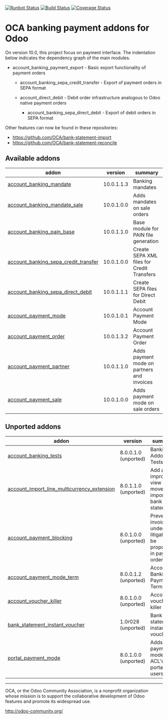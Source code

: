 [![Runbot Status](https://runbot.odoo-community.org/runbot/badge/flat/173/10.0.svg)](https://runbot.odoo-community.org/runbot/repo/github-com-oca-bank-payment-173)
[![Build Status](https://travis-ci.org/OCA/bank-payment.svg?branch=10.0)](https://travis-ci.org/OCA/bank-payment)
[![Coverage Status](https://coveralls.io/repos/OCA/bank-payment/badge.png?branch=10.0)](https://coveralls.io/r/OCA/bank-payment?branch=10.0)

OCA banking payment addons for Odoo
===================================

On version 10.0, this project focus on payment interface. The indentation below 
indicates the dependency graph of the main modules.

- account_banking_payment_export - Basic export functionality of payment orders

    - account_banking_sepa_credit_transfer - Export of payment orders in SEPA format

    - account_direct_debit - Debit order infrastructure analogous to Odoo native payment orders

        - account_banking_sepa_direct_debit - Export of debit orders in SEPA format
        
Other features can now be found in these repositories:

 * https://github.com/OCA/bank-statement-import
 * https://github.com/OCA/bank-statement-reconcile

[//]: # (addons)

Available addons
----------------
addon | version | summary
--- | --- | ---
[account_banking_mandate](account_banking_mandate/) | 10.0.1.1.3 | Banking mandates
[account_banking_mandate_sale](account_banking_mandate_sale/) | 10.0.1.0.0 | Adds mandates on sale orders
[account_banking_pain_base](account_banking_pain_base/) | 10.0.1.1.0 | Base module for PAIN file generation
[account_banking_sepa_credit_transfer](account_banking_sepa_credit_transfer/) | 10.0.1.0.0 | Create SEPA XML files for Credit Transfers
[account_banking_sepa_direct_debit](account_banking_sepa_direct_debit/) | 10.0.1.1.1 | Create SEPA files for Direct Debit
[account_payment_mode](account_payment_mode/) | 10.0.1.0.1 | Account Payment Mode
[account_payment_order](account_payment_order/) | 10.0.1.3.2 | Account Payment Order
[account_payment_partner](account_payment_partner/) | 10.0.1.1.0 | Adds payment mode on partners and invoices
[account_payment_sale](account_payment_sale/) | 10.0.1.0.0 | Adds payment mode on sale orders


Unported addons
---------------
addon | version | summary
--- | --- | ---
[account_banking_tests](account_banking_tests/) | 8.0.0.1.0 (unported) | Banking Addons - Tests
[account_import_line_multicurrency_extension](account_import_line_multicurrency_extension/) | 8.0.1.1.0 (unported) | Add an improved view for move line import in bank statement
[account_payment_blocking](account_payment_blocking/) | 8.0.1.0.0 (unported) | Prevent invoices under litigation to be proposed in payment orders.
[account_payment_mode_term](account_payment_mode_term/) | 8.0.0.1.2 (unported) | Account Banking - Payments Term Filter
[account_voucher_killer](account_voucher_killer/) | 8.0.1.0.0 (unported) | Accounting voucher killer
[bank_statement_instant_voucher](bank_statement_instant_voucher/) | 1.0r028 (unported) | Bank statement instant voucher
[portal_payment_mode](portal_payment_mode/) | 8.0.1.0.0 (unported) | Adds payment mode ACL's for portal users

[//]: # (end addons)

----

OCA, or the Odoo Community Association, is a nonprofit organization whose 
mission is to support the collaborative development of Odoo features and 
promote its widespread use.

http://odoo-community.org/
